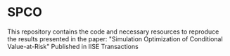 # SPCO
This repository contains the code and necessary resources to reproduce the results presented in the paper:  "Simulation Optimization of Conditional Value-at-Risk" Published in IISE Transactions
